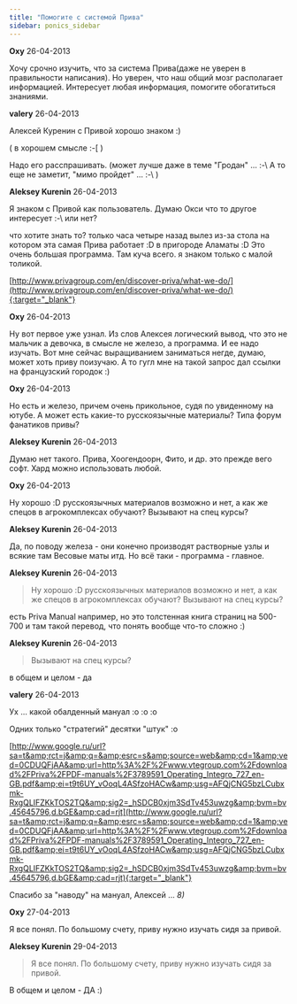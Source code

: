 ```yaml
---
title: "Помогите с системой Прива"
sidebar: ponics_sidebar
---
```


**Oxy** 26-04-2013

Хочу срочно изучить, что за система Прива(даже не уверен в правильности написания). Но уверен, что наш общий мозг располагает информацией. Интересует любая информация, помогите обогатиться знаниями.


**valery** 26-04-2013

Алексей Куренин с Привой хорошо знаком :)

( в хорошем смысле :-[ )

Надо его расспрашивать. (может лучше даже в теме "Гродан" ... :-\ А то еще не заметит, "мимо пройдет" ... :-\ )


**Aleksey Kurenin** 26-04-2013

 Я знаком с Привой как пользователь. Думаю Окси что то другое интересует :-\ или нет?

что хотите знать то? только часа четыре назад вылез из-за стола на котором эта самая Прива работает :D в пригороде Аламаты :D Это очень большая программа. Там куча всего. я знаком только с малой толикой.

[http://www.privagroup.com/en/discover-priva/what-we-do/](http://www.privagroup.com/en/discover-priva/what-we-do/){:target="_blank"}


**Oxy** 26-04-2013

Ну вот первое уже узнал. Из слов Алексея логический вывод, что это не мальчик а девочка, в смысле не железо, а программа. И ее надо изучать. Вот мне сейчас выращиванием заниматься негде, думаю, может хоть приву поизучаю. А то гугл мне на такой запрос дал ссылки на французский городок :)


**Oxy** 26-04-2013

Но есть и железо, причем очень прикольное, судя по увиденному на ютубе. А может есть какие-то русскоязычные материалы? Типа форум фанатиков привы?


**Aleksey Kurenin** 26-04-2013

Думаю нет такого. Прива, Хоогендоорн, Фито, и др. это прежде вего софт. Хард можно использовать любой.


**Oxy** 26-04-2013

Ну хорошо :D русскоязычных материалов возможно и нет, а как же спецов в агрокомплексах обучают? Вызывают на спец курсы?


**Aleksey Kurenin** 26-04-2013

Да, по поводу железа - они конечно производят растворные узлы и всякие там Весовые маты итд. Но всё таки - программа - главное.


**Aleksey Kurenin** 26-04-2013

> Ну хорошо :D русскоязычных материалов возможно и нет, а как же спецов в агрокомплексах обучают? Вызывают на спец курсы?

есть Priva Manual например, но это толстенная книга страниц на 500-700 и там такой перевод, что понять вообще что-то сложно :)


**Aleksey Kurenin** 26-04-2013

> Вызывают на спец курсы?

в общем и целом - да


**valery** 26-04-2013

Ух ... какой обалденный мануал :o :o :o

Одних только "стратегий" десятки "штук" :o

[http://www.google.ru/url?sa=t&amp;rct=j&amp;q=&amp;esrc=s&amp;source=web&amp;cd=1&amp;ved=0CDUQFjAA&amp;url=http%3A%2F%2Fwww.vtegroup.com%2Fdownload%2FPriva%2FPDF-manuals%2F3789591_Operating_Integro_727_en-GB.pdf&amp;ei=t9t6UY_vOoqL4ASfzoHACw&amp;usg=AFQjCNG5bzLCubxmk-RxgQLIFZKkTOS2TQ&amp;sig2=_hSDCB0xjm3SdTv453uwzg&amp;bvm=bv.45645796,d.bGE&amp;cad=rjt](http://www.google.ru/url?sa=t&amp;rct=j&amp;q=&amp;esrc=s&amp;source=web&amp;cd=1&amp;ved=0CDUQFjAA&amp;url=http%3A%2F%2Fwww.vtegroup.com%2Fdownload%2FPriva%2FPDF-manuals%2F3789591_Operating_Integro_727_en-GB.pdf&amp;ei=t9t6UY_vOoqL4ASfzoHACw&amp;usg=AFQjCNG5bzLCubxmk-RxgQLIFZKkTOS2TQ&amp;sig2=_hSDCB0xjm3SdTv453uwzg&amp;bvm=bv.45645796,d.bGE&amp;cad=rjt){:target="_blank"}

Спасибо за "наводу" на мануал, Алексей ... *8)*


**Oxy** 27-04-2013

Я все понял. По большому счету, приву нужно изучать сидя за привой.


**Aleksey Kurenin** 29-04-2013

> Я все понял. По большому счету, приву нужно изучать сидя за привой.

В общем и целом - ДА :)


